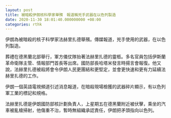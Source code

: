 ```yaml
---
layout: post
title: 被暗殺伊朗核科學家舉殯　報道稱兇手武器在以色列製造
date: 2020-11-30 18:01:40.000000000 +08:00
categories: rthk
---
```


伊朗為被暗殺的核子科學家法赫里扎德舉殯。傳媒報道，兇手使用的武器，在以色列製造。

葬禮在德黑蘭北部舉行，軍方儀仗隊抬著法赫里扎德的靈柩。多名官員包括伊斯蘭革命衛隊主管、情報部門首長等出席。國防部長哈塔米發言時揚言會報復。他又說，法赫里扎德被殺將會令伊朗人民更團結和更堅定，並會更快速和更有力延續法赫里扎德的工作。

伊朗一個英語電視頻道引述消息報道，在暗殺現場檢獲的武器碎片顯示，有以色列軍工業的標記和規格。

法赫里扎德是伊朗國防部核計劃負責人，上星期五在德黑蘭附近被伏擊，乘坐的汽車被亂槍掃射，他傷重不治，暫時無組織承認責任，伊朗把矛頭指向以色列。
